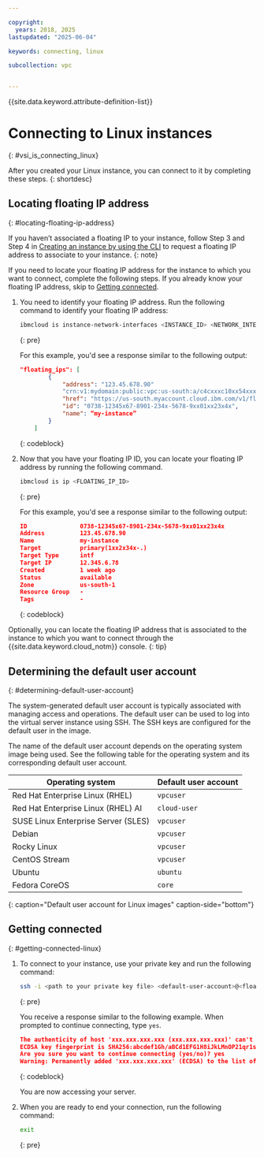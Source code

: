 ```yaml
---

copyright:
  years: 2018, 2025
lastupdated: "2025-06-04"

keywords: connecting, linux

subcollection: vpc


---
```


{{site.data.keyword.attribute-definition-list}}

# Connecting to Linux instances
{: #vsi_is_connecting_linux}

After you created your Linux instance, you can connect to it by completing these steps.
{: shortdesc}

## Locating floating IP address
{: #locating-floating-ip-address}

If you haven’t associated a floating IP to your instance, follow Step 3 and Step 4
in [Creating an instance by using the CLI](/docs/vpc?topic=vpc-creating-virtual-servers&interface=cli#create-instance-cli) to request a floating IP address to associate to your instance.
{: note}

If you need to locate your floating IP address for the instance to which you want to connect, complete the following steps. If you already know your floating IP address, skip to [Getting connected](#getting-connected-linux).

1. You need to identify your floating IP address. Run the following command to identify your floating IP address:

   ```sh
   ibmcloud is instance-network-interfaces <INSTANCE_ID> <NETWORK_INTERFACE_ID> --json
   ```
   {: pre}

   For this example, you'd see a response similar to the following output:

   ```json
   "floating_ips": [
           {
               "address": "123.45.678.90"
               "crn:v1:mydomain:public:vpc:us-south:a/c4cxxxc10xx54xxx9e2xxx59xxx3fa0f::floating_ip:12345x67-8901-234x-5678-9xx01xx23x4x",
               "href": "https://us-south.myaccount.cloud.ibm.com/v1/floating_ips/12345x67-8901-234x-5678-9xx01xx23x4x",
               "id": "0738-12345x67-8901-234x-5678-9xx01xx23x4x",
               "name": “my-instance”
           }
       ]
   ```
   {: codeblock}

2. Now that you have your floating IP ID, you can locate your floating IP address by running the following command.

   ```sh
   ibmcloud is ip <FLOATING_IP_ID>
   ```
   {: pre}

   For this example, you'd see a response similar to the following output:

   ```json
   ID               0738-12345x67-8901-234x-5678-9xx01xx23x4x
   Address          123.45.678.90
   Name             my-instance
   Target           primary(1xx2x34x-.)
   Target Type      intf
   Target IP        12.345.6.78
   Created          1 week ago
   Status           available
   Zone             us-south-1
   Resource Group   -
   Tags             -
   ```
   {: codeblock}

Optionally, you can locate the floating IP address that is associated to the instance to which you want to connect through the {{site.data.keyword.cloud_notm}} console.
{: tip}

## Determining the default user account
{: #determining-default-user-account}

The system-generated default user account is typically associated with managing access and operations. The default user can be used to log into the virtual server instance using SSH. The SSH keys are configured for the default user in the image.

The name of the default user account depends on the operating system image being used. See the following table for the operating system and its corresponding default user account.

| Operating system | Default user account |
|-----------------|----------------|
| Red Hat Enterprise Linux (RHEL) | `vpcuser` |
| Red Hat Enterprise Linux (RHEL) AI | `cloud-user` |
| SUSE Linux Enterprise Server (SLES) | `vpcuser` |
| Debian | `vpcuser` |
| Rocky Linux | `vpcuser` |
| CentOS Stream | `vpcuser` |
| Ubuntu | `ubuntu` |
| Fedora CoreOS | `core` |
{: caption="Default user account for Linux images" caption-side="bottom"}

## Getting connected
{: #getting-connected-linux}

1. To connect to your instance, use your private key and run the following command:

   ```sh
   ssh -i <path to your private key file> <default-user-account>@<floating ip address>
   ```
   {: pre}

   You receive a response similar to the following example. When prompted to continue connecting, type `yes`.
   ```json
   The authenticity of host 'xxx.xxx.xxx.xxx (xxx.xxx.xxx.xxx)' can't be established.
   ECDSA key fingerprint is SHA256:abcdef1Gh/aBCd1EFG1H8iJkLMnOP21qr1s/8a3a8aa.
   Are you sure you want to continue connecting (yes/no)? yes
   Warning: Permanently added 'xxx.xxx.xxx.xxx' (ECDSA) to the list of known hosts.
   ```
   {: codeblock}

   You are now accessing your server.

2. When you are ready to end your connection, run the following command:

   ```sh
   exit
   ```
   {: pre}
